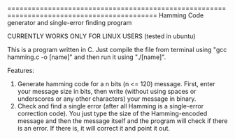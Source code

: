 ===========================================================================================
                  Hamming Code generator and single-error finding program


CURRENTLY WORKS ONLY FOR LINUX USERS (tested in ubuntu)

This is a program written in C. Just compile the file from terminal using "gcc
hamming.c -o [name]" and then run it using "./[name]".

Features:
1) Generate hamming code for a n bits (n <= 120) message. First, enter your message size in
bits, then write (without using spaces or underscores or any other characters) your message
in binary.
2) Check and find a single error (after all Hamming is a single-error correction code). You
just type the size of the Hamming-encoded message and then the message itself and the
program will check if there is an error. If there is, it will correct it and point it out.
